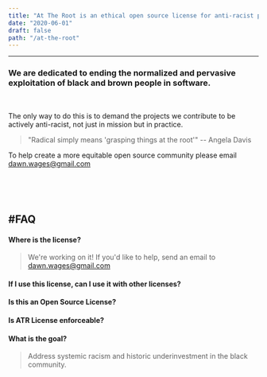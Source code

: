 ```yaml
---
title: "At The Root is an ethical open source license for anti-racist projects"
date: "2020-06-01"
draft: false
path: "/at-the-root"
---
```

--------------------
### We are dedicated to ending the normalized and pervasive exploitation of black and brown people in software.

&nbsp; 

The only way to do this is to demand the projects we contribute to be actively anti-racist, not just in mission but in practice.



> "Radical simply means 'grasping things at the root'"
> -- Angela Davis



To help create a more equitable open source community please email [dawn.wages@gmail.com](mailto:dawn.wages@gmail.com)

&nbsp; 

&nbsp; 
 

#FAQ
--------------------
#### Where is the license?
> We're working on it! If you'd like to help, send an email to [dawn.wages@gmail.com](mailto:dawn.wages@gmail.com)

#### If I use this license, can I use it with other licenses?

#### Is this an Open Source License?

#### Is ATR License enforceable?

#### What is the goal?
> Address systemic racism and historic underinvestment in the black community.